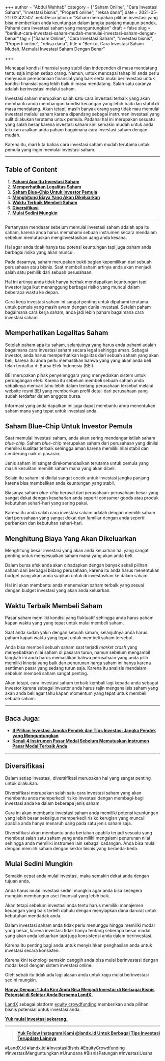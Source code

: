 +++
author = "Abdul Wahhab"
category = ["Saham Online", "Cara Investasi Saham", "investasi bisnis", "Properti online", "reksa dana"]
date = 2021-05-21T02:42:50Z
metaDescription = "Saham merupakan pilihan investasi yang bisa memberikan anda keuntungan dalam jangka panjang maupun pendek. Pahami cara investasi saham yang menguntungkan"
draft = false
slug = "berikut-cara-investasi-saham-mudah-memulai-investasi-saham-dengan-benar"
tag = ["Saham Online", "Cara Investasi Saham", "investasi bisnis", "Properti online", "reksa dana"]
title = "Berikut Cara Investasi Saham Mudah, Memulai Investasi Saham Dengan Benar"

+++


Mencapai kondisi finansial yang stabil dan independen di masa mendatang tentu saja impian setiap orang. Namun, untuk mencapai tahap ini anda perlu menyusun perencanaan finansial yang baik serta mulai berinvestasi untuk kondisi finansial yang lebih baik di masa mendatang. Salah satu caranya adalah berinvestasi melalui saham.

Investasi saham merupakan salah satu cara investasi terbaik yang akan membantu anda membangun kondisi keuangan yang lebih baik dan stabil di masa mendatang. Akan tetapi, masih banyak orang yang tidak mau memulai investasi melalui saham karena dipandang sebagai instrumen investasi yang sulit dilakukan terutama untuk pemula. Padahal hal ini merupakan sesuatu yang salah besar karena investasi saham kini semakin mudah untuk anda lakukan asalkan anda paham bagaimana cara investasi saham dengan mudah.

Karena itu, mari kita bahas cara investasi saham mudah terutama untuk pemula yang ingin memulai investasi saham.

---

## Table of Content

1. **[Pahami Apa Itu Investasi Saham](#pahami-apa-itu-investasi-saham )**
2. **[Memperhatikan Legalitas Saham](#memperhatikan-legalitas-saham)**
3. **[Saham Blue-Chip Untuk Investor Pemula](#saham-blue-chip-untuk-investor-pemula)**
4. **[Menghitung Biaya Yang Akan Dikeluarkan](#menghitung-biaya-yang-akan-dikeluarkan)**
5. **[Waktu Terbaik Membeli Saham](#waktu-terbaik-membeli-saham )**
6. **[Diversifikasi](#diversifikasi)**
7. **[Mulai Sedini Mungkin](#mulai-sedini-mungkin)**

---

Pertanyaan mendasar sebelum memulai investasi saham adalah apa itu saham, karena anda harus memahami sebuah instrumen secara mendalam sebelum memutuskan menginvestasikan uang anda kesana.

Hal agar anda tidak hanya tau potensi keuntungan tapi juga paham anda berbagai risiko yang akan muncul.

Pada dasarnya, saham merupakan bukti bagian kepemilikan dari sebuah perusahaan atau bisnis. Saat membeli saham artinya anda akan menjadi salah satu pemilik dari sebuah perusahaan.

Hal ini artinya anda tidak hanya berhak mendapatkan keuntungan tapi investor juga ikut menanggung berbagai risiko yang muncul dalam beberapa waktu ke depan.

Cara kerja investasi saham ini sangat penting untuk dipahami terutama untuk pemula yang masih awam dengan dunia investasi. Setelah paham bagaimana cara kerja saham, anda jadi lebih paham bagaimana cara investasi saham.

## Memperhatikan Legalitas Saham

Setelah paham apa itu saham, selanjutnya yang harus anda pahami adalah bagaimana cara investasi saham secara legal sehingga aman. Sebagai investor, anda harus memperhatikan legalitas dari sebuah saham yang akan beli, karena itu anda perlu memastikan bahwa yang yang akan anda beli telah terdaftar di Bursa Efek Indonesia (BEI).

BEI merupakan pihak penyelenggara yang menyediakan sistem untuk perdagangan efek. Karena itu sebelum membeli sebuah saham anda sebaiknya mencari tahu lebih dalam tentang perusahaan tersebut melalui website resmi BEI yang memberikan profil detail dari perusahaan yang sudah terdaftar dalam anggota bursa.

Informasi yang anda dapatkan ini juga dapat membantu anda menentukan saham mana yang tepat untuk investasi anda.

## Saham Blue-Chip Untuk Investor Pemula

Saat memulai investasi saham, anda akan sering mendengar istilah saham _blue-chip_. Saham _blue-chip_ merupakan saham dari perusahaan yang dinilai memiliki kualitas terbaik sehingga aman karena memiliki nilai stabil dan cenderung naik di pasaran.

Jenis saham ini sangat direkomendasikan terutama untuk pemula yang masih kesulitan memilih saham mana yang akan dibeli.

Selain itu saham ini dinilai sangat cocok untuk investasi jangka panjang karena bisa membelikan anda keuntungan yang stabil.

Biasanya saham _blue-chip_ berasal dari perusahaan-perusahaan besar yang sangat dekat dengan keseharian anda seperti consumer goods atau produk kebutuhan sehari-hari yang sering pakai.

Karena itu anda salah cara investasi saham adalah dengan memilih saham dari perusahaan  yang sangat dekat dan familiar dengan anda seperti perbankan dan kebutuhan sehari-hari.

## Menghitung Biaya Yang Akan Dikeluarkan

Menghitung besar investasi yang akan anda keluarkan hal yang sangat penting untuk menyesuaikan saham mana yang akan anda beli.

Dalam bursa efek anda akan dihadapkan dengan banyak sekali pilihan saham dari berbagai bidang perusahaan, karena itu anda harus menentukan budget yang akan anda siapkan untuk di investasikan ke dalam saham.

Hal ini akan membantu anda menemukan saham terbaik yang sesuai dengan budget investasi yang akan anda keluarkan.

## Waktu Terbaik Membeli Saham

Pasar saham memiliki kondisi yang fluktuatif sehingga anda harus paham kapan waktu yang yang tepat untuk mulai membeli saham.

Saat anda sudah yakin dengan sebuah saham, selanjutnya anda harus paham kapan waktu yang tepat untuk membeli saham tersebut.

Anda bisa membeli sebuah saham saat terjadi _market crash_ yang menyebabkan nilai saham di pasaran turun, namun sebelum mengambil langkah ini anda harus memastikan bahwa perusahaan yang anda pilih memiliki kinerja yang baik dan penurunan harga saham ini hanya karena sentimen pasar yang sedang turun saja. Karena itu analisis mendalam sebelum membeli saham sangat penting.

Akan tetapi, cara investasi saham terbaik kembali lagi kepada anda sebagai investor karena sebagai investor anda harus rajin menganalisis saham yang akan anda beli agar tahu kapan momentum yang tepat untuk membeli sebuah saham.

---

## Baca Juga:

* **[4 Pilihan Investasi Jangka Pendek dan Tips Investasi Jangka Pendek yang Menguntungkan](https://landx.id/blog/4-pilihan-investasi-jangka-pendek-dan-tips-investasi-jangka-pendek-yang-menguntungkan/)**
* **[Kenali 4 Instrumen Pasar Modal Sebelum Memutuskan Instrumen Pasar Modal Terbaik Anda](https://landx.id/blog/kenali-4-instrumen-pasar-modal-sebelum-memutuskan-instrumen-pasar-modal-terbaik-anda/)**

---

## Diversifikasi

Dalam setiap investasi, diversifikasi merupakan hal yang sangat penting untuk dilakukan.

Diversifikasi merupakan salah satu cara investasi saham yang akan membantu anda memperkecil risiko investasi dengan membagi-bagi investasi anda ke dalam beberapa jenis saham.

Cara ini akan membantu investasi saham anda memiliki potensi keuntungan yang lebih besar sekaligus memperkecil risiko kerugian yang muncul apabila anda hanya menaruh uang pada satu jenis saham saja.

Diversifikasi akan membantu anda bertahan apabila terjadi sesuatu yang membuat salah satu saham yang anda miliki mengalami penurunan nilai sehingga anda memiliki instrumen lain sebagai cadangan. Anda bisa mulai dengan memilih saham dengan sektor bisnis yang berbeda-beda.

## Mulai Sedini Mungkin

Semakin cepat anda mulai investasi, maka semakin dekat anda dengan tujuan anda.

Anda harus mulai investasi sedini mungkin agar anda bisa sesegera mungkin membangun aset finansial yang lebih baik.

Akan tetapi sebelum investasi anda tentu harus memiliki manajemen keuangan yang baik terleih dahulu dengan menyiapkan dana darurat untuk kebutuhan mendadak anda.

Dalam investasi saham anda tidak perlu menunggu hingga memiliki modal yang besar, karena investasi tidak hanya tentang seberapa besar modal yang akan anda keluarkan tapi juga konsistensi anda dalam berinvestasi.

Karena itu penting bagi anda untuk menyisihkan penghasilan anda untuk investasi secara konsisten.

Karena kini teknologi semakin canggih anda bisa mulai berinvestasi dengan modal kecil dengan sistem investasi online.

Oleh sebab itu tidak ada lagi alasan anda untuk ragu mulai berinvestasi sedini mungkin.

**[Hanya Dengan 1 Juta Kini Anda Bisa Menjadi Investor di Berbagai Bisnis Potensial di Sekitar Anda Bersama LandX.](https://landx.id/)**

[LandX](https://landx.id/) sebagai platform [equity crowdfunding](https://landx.id/) memberikan anda pilihan bisnis potensial untuk investasi anda.

**[Yuk mulai investasi sekarang.](https://landx.id/)**

---

> [**Yuk Follow Instagram Kami @landx.id Untuk Berbagai  Tips Investasi Terupdate Lainnya**](https://www.instagram.com/landx.id/?utm_medium=copy_link)

‌#LandX.id	#landx.id	#InvestasiBisnis	#EquityCrowdfunding	#InvestasiMenguntungkan	#Urundana	#BisnisPatungan	#InvestasiUsaha

